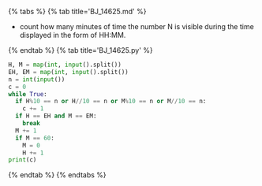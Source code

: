 {% tabs %}
{% tab title='BJ_14625.md' %}

* count how many minutes of time the number N is visible during the time displayed in the form of HH:MM.

{% endtab %}
{% tab title='BJ_14625.py' %}

```py
H, M = map(int, input().split())
EH, EM = map(int, input().split())
n = int(input())
c = 0
while True:
  if H%10 == n or H//10 == n or M%10 == n or M//10 == n:
    c += 1
  if H == EH and M == EM:
    break
  M += 1
  if M == 60:
    M = 0
    H += 1
print(c)
```

{% endtab %}
{% endtabs %}